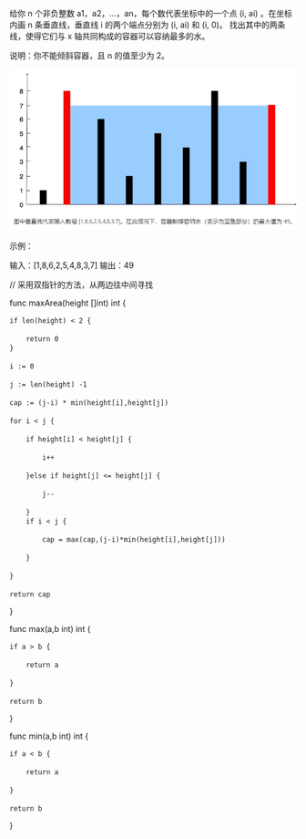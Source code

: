 给你 n 个非负整数 a1，a2，...，an，每个数代表坐标中的一个点 (i, ai) 。在坐标内画 n 条垂直线，垂直线 i 的两个端点分别为 (i, ai) 和 (i, 0)。
找出其中的两条线，使得它们与 x 轴共同构成的容器可以容纳最多的水。

说明：你不能倾斜容器，且 n 的值至少为 2。

![image](https://github.com/redamancyMS/Leetcode/blob/master/algorithms/images/container.png)

示例：

输入：[1,8,6,2,5,4,8,3,7]
输出：49

// 采用双指针的方法，从两边往中间寻找

func maxArea(height []int) int {

    if len(height) < 2 {
    
        return 0
    }
    
    i := 0
    
    j := len(height) -1 
    
    cap := (j-i) * min(height[i],height[j])
    
    for i < j {
    
        if height[i] < height[j] {
        
            i++
            
        }else if height[j] <= height[j] {
        
            j--
            
        }
        if i < j {
        
            cap = max(cap,(j-i)*min(height[i],height[j]))
            
        }
        
    }
    
    return cap
    
}

func max(a,b int) int {

    if a > b {
    
        return a
        
    }
    
    return b
    
}

func min(a,b int) int {

    if a < b {
    
        return a
        
    }
    
    return b 
    
}
